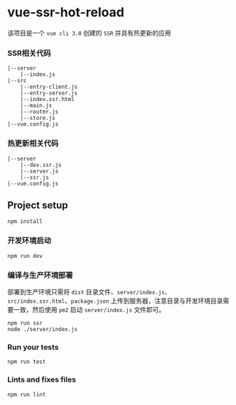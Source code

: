 # vue-ssr-hot-reload

该项目是一个 `vue cli 3.0` 创建的 `SSR` 并具有热更新的应用

### SSR相关代码

```
|--server
    |--index.js
|--src
    |--entry-client.js
    |--entry-server.js
    |--index.ssr.html
    |--main.js
    |--router.js
    |--store.js
|--vue.config.js
```

### 热更新相关代码

```
|--server
    |--dev.ssr.js
    |--server.js
    |--ssr.js
|--vue.config.js
```

## Project setup
```
npm install
```

### 开发环境启动
```
npm run dev
```

### 编译与生产环境部署
部署到生产环境只需将 `dist` 目录文件、`server/index.js`、`src/index.ssr.html`、`package.json` 上传到服务器，注意目录与开发环境目录需要一致，然后使用 `pm2` 启动 `server/index.js` 文件即可。
```
npm run ssr
node ./server/index.js
```

### Run your tests
```
npm run test
```

### Lints and fixes files
```
npm run lint
```


